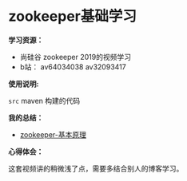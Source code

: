 # zookeeper基础学习


**学习资源：**

- 尚硅谷 zookeeper 2019的视频学习
- b站： av64034038 av32093417


**使用说明:**

`src` maven 构建的代码

**我的总结：**


* [zookeeper-基本原理](https://zouxxyy.github.io/posts/2054705260/)

**心得体会：**

这套视频讲的稍微浅了点，需要多结合别人的博客学习。